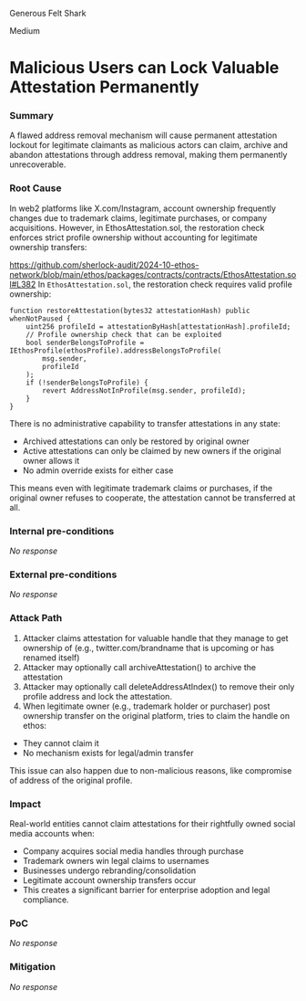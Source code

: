 Generous Felt Shark

Medium

# Malicious Users can Lock Valuable Attestation Permanently

### Summary

A flawed address removal mechanism will cause permanent attestation lockout for legitimate claimants as malicious actors can claim, archive and abandon attestations through address removal, making them permanently unrecoverable.

### Root Cause

In web2 platforms like X.com/Instagram, account ownership frequently changes due to trademark claims, legitimate purchases, or company acquisitions. However, in EthosAttestation.sol, the restoration check enforces strict profile ownership without accounting for legitimate ownership transfers:

https://github.com/sherlock-audit/2024-10-ethos-network/blob/main/ethos/packages/contracts/contracts/EthosAttestation.sol#L382
In `EthosAttestation.sol`, the restoration check requires valid profile ownership:
```solidity
function restoreAttestation(bytes32 attestationHash) public whenNotPaused {
    uint256 profileId = attestationByHash[attestationHash].profileId;
    // Profile ownership check that can be exploited
    bool senderBelongsToProfile = IEthosProfile(ethosProfile).addressBelongsToProfile(
        msg.sender,
        profileId
    );
    if (!senderBelongsToProfile) {
        revert AddressNotInProfile(msg.sender, profileId);
    }
}
```

There is no administrative capability to transfer attestations in any state:
- Archived attestations can only be restored by original owner
- Active attestations can only be claimed by new owners if the original owner allows it
- No admin override exists for either case

This means even with legitimate trademark claims or purchases, if the original owner refuses to cooperate, the attestation cannot be transferred at all.

### Internal pre-conditions

_No response_

### External pre-conditions

_No response_

### Attack Path

1. Attacker claims attestation for valuable handle that they manage to get ownership of (e.g., twitter.com/brandname that is upcoming or has renamed itself)
2. Attacker may optionally call archiveAttestation() to archive the attestation
3. Attacker may optionally call deleteAddressAtIndex() to remove their only profile address and lock the attestation.
5. When legitimate owner (e.g., trademark holder or purchaser) post ownership transfer on the original platform,  tries to claim the handle on ethos:

- They cannot claim it
- No mechanism exists for legal/admin transfer

This issue can also happen due to non-malicious reasons, like compromise of address of the original profile.

### Impact

Real-world entities cannot claim attestations for their rightfully owned social media accounts when:

- Company acquires social media handles through purchase
- Trademark owners win legal claims to usernames
- Businesses undergo rebranding/consolidation
- Legitimate account ownership transfers occur
- This creates a significant barrier for enterprise adoption and legal compliance.

### PoC

_No response_

### Mitigation

_No response_